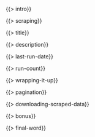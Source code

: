 {{> intro}}

{{> scraping}}

{{> title}}

{{> description}}

{{> last-run-date}}

{{> run-count}}

{{> wrapping-it-up}}

{{> pagination}}

{{> downloading-scraped-data}}

{{> bonus}}

{{> final-word}}
